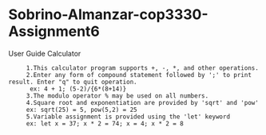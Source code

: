 # Sobrino-Almanzar-cop3330-Assignment6
User Guide Calculator 
         
         1.This calculator program supports +, -, *, and other operations.
         2.Enter any form of compound statement followed by ';' to print result. Enter "q" to quit operation.
          ex: 4 + 1; (5-2)/{6*(8+14)}
         3.The modulo operator % may be used on all numbers.
         4.Square root and exponentiation are provided by 'sqrt' and 'pow'
         ex: sqrt(25) = 5, pow(5,2) = 25
         5.Variable assignment is provided using the 'let' keyword
         ex: let x = 37; x * 2 = 74; x = 4; x * 2 = 8
